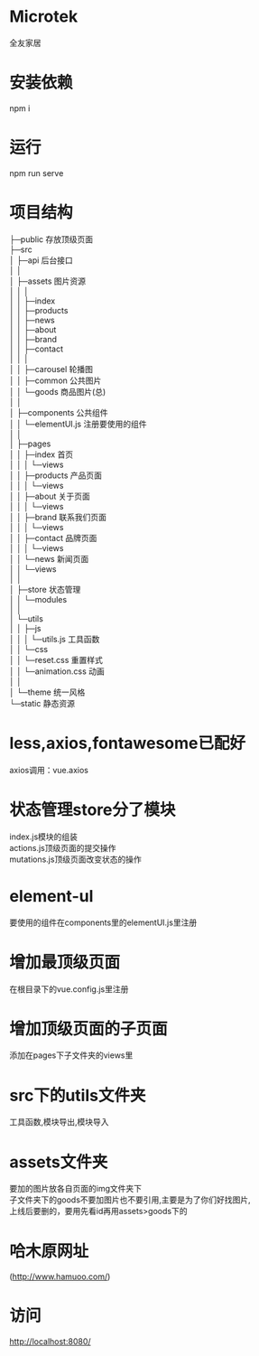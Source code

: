 <!DOCTYPE html> <html lang="zh"> <head> <meta charset="utf-8"/> <title>Markdown在线编辑器 - www.MdEditor.com</title> <link rel="shortcut icon" href="https://www.mdeditor.com/images/logos/favicon.ico" type="image/x-icon"/> </head> <body><h1 id="h1-microtek"><a name="Microtek" class="reference-link"></a><span class="header-link octicon octicon-link"></span>Microtek</h1><p>全友家居</p> <h1 id="h1-u5B89u88C5u4F9Du8D56"><a name="安装依赖" class="reference-link"></a><span class="header-link octicon octicon-link"></span>安装依赖</h1><p>npm i</p> <h1 id="h1-u8FD0u884C"><a name="运行" class="reference-link"></a><span class="header-link octicon octicon-link"></span>运行</h1><p>npm run serve</p> <h1 id="h1-u9879u76EEu7ED3u6784"><a name="项目结构" class="reference-link"></a><span class="header-link octicon octicon-link"></span>项目结构</h1><p>├─public 存放顶级页面<br>├─src<br>│ ├─api 后台接口<br>│ │<br>│ ├─assets 图片资源<br>│ │ │<br>│ │ ├─index<br>│ │ ├─products<br>│ │ ├─news<br>│ │ ├─about<br>│ │ ├─brand<br>│ │ ├─contact<br>│ │ │<br>│ │ ├─carousel 轮播图<br>│ │ ├─common 公共图片<br>│ │ └─goods 商品图片(总)<br>│ │<br>│ ├─components 公共组件<br>│ │ └─elementUI.js 注册要使用的组件<br>│ │<br>│ ├─pages<br>│ │ ├─index 首页<br>│ │ │ └─views<br>│ │ ├─products 产品页面<br>│ │ │ └─views<br>│ │ ├─about 关于页面<br>│ │ │ └─views<br>│ │ ├─brand 联系我们页面<br>│ │ │ └─views<br>│ │ ├─contact 品牌页面<br>│ │ │ └─views<br>│ │ └─news 新闻页面<br>│ │ └─views<br>│ │<br>│ ├─store 状态管理<br>│ │ └─modules<br>│ │<br>│ └─utils<br>│ │ ├─js<br>│ │ │ └─utils.js 工具函数<br>│ │ └─css<br>│ │ └─reset.css 重置样式<br>│ │ └─animation.css 动画<br>│ │<br>│ └─theme 统一风格<br>└─static 静态资源 </p><h1 id="h1-less-axios-fontawesome-"><a name="less,axios,fontawesome已配好" class="reference-link"></a><span class="header-link octicon octicon-link"></span>less,axios,fontawesome已配好</h1><p> axios调用：vue.axios</p> <h1 id="h1--store-"><a name="状态管理store分了模块" class="reference-link"></a><span class="header-link octicon octicon-link"></span>状态管理store分了模块</h1><p> index.js模块的组装<br> actions.js顶级页面的提交操作<br> mutations.js顶级页面改变状态的操作 </p><h1 id="h1-element-ul"><a name="element-ul" class="reference-link"></a><span class="header-link octicon octicon-link"></span>element-ul</h1><p> 要使用的组件在components里的elementUI.js里注册</p> <h1 id="h1-u589Eu52A0u6700u9876u7EA7u9875u9762"><a name="增加最顶级页面" class="reference-link"></a><span class="header-link octicon octicon-link"></span>增加最顶级页面</h1><p> 在根目录下的vue.config.js里注册</p> <h1 id="h1-u589Eu52A0u9876u7EA7u9875u9762u7684u5B50u9875u9762"><a name="增加顶级页面的子页面" class="reference-link"></a><span class="header-link octicon octicon-link"></span>增加顶级页面的子页面</h1><p> 添加在pages下子文件夹的views里</p> <h1 id="h1-src-utils-"><a name="src下的utils文件夹" class="reference-link"></a><span class="header-link octicon octicon-link"></span>src下的utils文件夹</h1><p> 工具函数,模块导出,模块导入</p> <h1 id="h1-assets-"><a name="assets文件夹" class="reference-link"></a><span class="header-link octicon octicon-link"></span>assets文件夹</h1><p> 要加的图片放各自页面的img文件夹下<br> 子文件夹下的goods不要加图片也不要引用,主要是为了你们好找图片,<br> 上线后要删的，要用先看id再用assets&gt;goods下的 </p><h1 id="h1-u54C8u6728u539Fu7F51u5740"><a name="哈木原网址" class="reference-link"></a><span class="header-link octicon octicon-link"></span>哈木原网址</h1><p>(<a href="http://www.hamuoo.com/">http://www.hamuoo.com/</a>)</p> <h1 id="h1-u8BBFu95EE"><a name="访问" class="reference-link"></a><span class="header-link octicon octicon-link"></span>访问</h1><p><a href="http://localhost:8080/">http://localhost:8080/</a></p> </body> </html>
